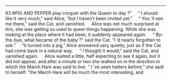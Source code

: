 ---
93
#PIG AND PEPPER
play croquet with the Queen to day ?”
&nbsp;&nbsp;&nbsp;&nbsp;“ I should like it very much,” said Alice,
“but I haven’t been invited yet.”
&nbsp;&nbsp;&nbsp;&nbsp;“ You ’ll see me there,” said the Cat, and
vanished.
&nbsp;&nbsp;&nbsp;&nbsp;Alice was not much surprised at this, she
was getting so used to queer things happening. While she was looking at the place
where it had been, it suddenly appeared again.
&nbsp;&nbsp;&nbsp;&nbsp;“ By-the-bye, what became of the baby ?”
said the Cat. “I ’d nearly forgotten to ask.”
&nbsp;&nbsp;&nbsp;&nbsp;“It turned into a pig,” Alice answered very
quietly, just as if the Cat had come back in a
natural way.
&nbsp;&nbsp;&nbsp;&nbsp;“ I thought it would,” said the Cat, and
vanished again.
&nbsp;&nbsp;&nbsp;&nbsp;Alice waited a little, half expecting to see it
again, but it did not appear, and after a minute
or two she walked on in the direction in which
the March Hare was said to live. “ I ’ve seen
hatters before,” she said to herself: ”the March
Hare will be much the most interesting, and
